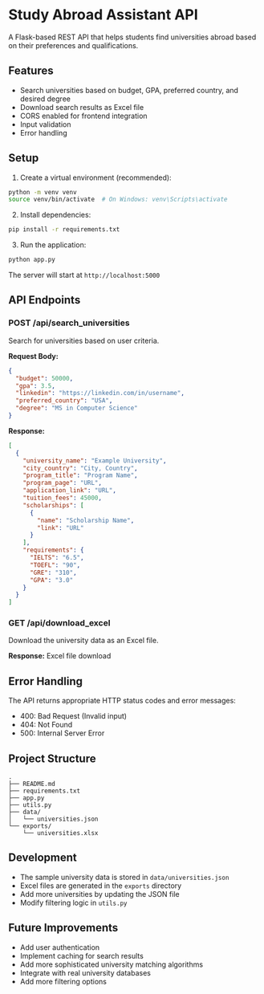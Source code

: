 # Study Abroad Assistant API

A Flask-based REST API that helps students find universities abroad based on their preferences and qualifications.

## Features

- Search universities based on budget, GPA, preferred country, and desired degree
- Download search results as Excel file
- CORS enabled for frontend integration
- Input validation
- Error handling

## Setup

1. Create a virtual environment (recommended):
```bash
python -m venv venv
source venv/bin/activate  # On Windows: venv\Scripts\activate
```

2. Install dependencies:
```bash
pip install -r requirements.txt
```

3. Run the application:
```bash
python app.py
```

The server will start at `http://localhost:5000`

## API Endpoints

### POST /api/search_universities

Search for universities based on user criteria.

**Request Body:**
```json
{
  "budget": 50000,
  "gpa": 3.5,
  "linkedin": "https://linkedin.com/in/username",
  "preferred_country": "USA",
  "degree": "MS in Computer Science"
}
```

**Response:**
```json
[
  {
    "university_name": "Example University",
    "city_country": "City, Country",
    "program_title": "Program Name",
    "program_page": "URL",
    "application_link": "URL",
    "tuition_fees": 45000,
    "scholarships": [
      {
        "name": "Scholarship Name",
        "link": "URL"
      }
    ],
    "requirements": {
      "IELTS": "6.5",
      "TOEFL": "90",
      "GRE": "310",
      "GPA": "3.0"
    }
  }
]
```

### GET /api/download_excel

Download the university data as an Excel file.

**Response:** Excel file download

## Error Handling

The API returns appropriate HTTP status codes and error messages:

- 400: Bad Request (Invalid input)
- 404: Not Found
- 500: Internal Server Error

## Project Structure

```
.
├── README.md
├── requirements.txt
├── app.py
├── utils.py
├── data/
│   └── universities.json
└── exports/
    └── universities.xlsx
```

## Development

- The sample university data is stored in `data/universities.json`
- Excel files are generated in the `exports` directory
- Add more universities by updating the JSON file
- Modify filtering logic in `utils.py`

## Future Improvements

- Add user authentication
- Implement caching for search results
- Add more sophisticated university matching algorithms
- Integrate with real university databases
- Add more filtering options 